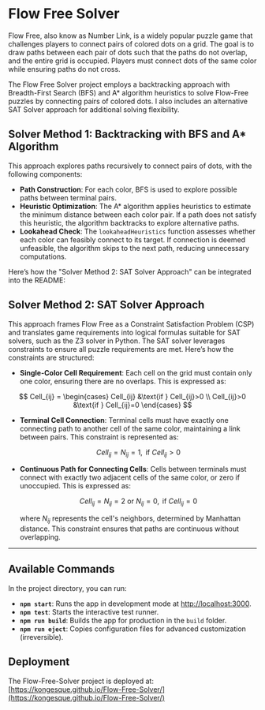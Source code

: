 # Flow Free Solver

Flow Free, also know as Number Link, is a widely popular puzzle game that challenges players to connect pairs of colored dots on a grid. The goal is to draw paths between each pair of dots such that the paths do not overlap, and the entire grid is occupied. Players must connect dots of the same color while ensuring paths do not cross.

The Flow Free Solver project employs a backtracking approach with Breadth-First Search (BFS) and A* algorithm heuristics to solve Flow-Free puzzles by connecting pairs of colored dots. I also includes an alternative SAT Solver approach for additional solving flexibility.

## Solver Method 1: Backtracking with BFS and A* Algorithm

This approach explores paths recursively to connect pairs of dots, with the following components:

- **Path Construction**: For each color, BFS is used to explore possible paths between terminal pairs.
- **Heuristic Optimization**: The A* algorithm applies heuristics to estimate the minimum distance between each color pair. If a path does not satisfy this heuristic, the algorithm backtracks to explore alternative paths.
- **Lookahead Check**: The `lookaheadHeuristics` function assesses whether each color can feasibly connect to its target. If connection is deemed unfeasible, the algorithm skips to the next path, reducing unnecessary computations.

Here’s how the "Solver Method 2: SAT Solver Approach" can be integrated into the README:

## Solver Method 2: SAT Solver Approach

This approach frames Flow Free as a Constraint Satisfaction Problem (CSP) and translates game requirements into logical formulas suitable for SAT solvers, such as the Z3 solver in Python. The SAT solver leverages constraints to ensure all puzzle requirements are met. Here’s how the constraints are structured:

- **Single-Color Cell Requirement**: Each cell on the grid must contain only one color, ensuring there are no overlaps. This is expressed as:

$$
  Cell_{ij} = \begin{cases}
   Cell_{ij} &\text{if } Cell_{ij}>0 \\
   Cell_{ij}>0 &\text{if } Cell_{ij}=0
  \end{cases}
$$

- **Terminal Cell Connection**: Terminal cells must have exactly one connecting path to another cell of the same color, maintaining a link between pairs. This constraint is represented as:

  $$Cell_{ij} = N_{ij} = 1, \text{ if } Cell_{ij} > 0$$


- **Continuous Path for Connecting Cells**: Cells between terminals must connect with exactly two adjacent cells of the same color, or zero if unoccupied. This is expressed as:

  $$Cell_{ij} = N_{ij} = 2 \text{ or } N_{ij} = 0, \text{ if } Cell_{ij} = 0$$

  where $N_{ij}$ represents the cell's neighbors, determined by Manhattan distance. This constraint ensures that paths are continuous without overlapping.

---

## Available Commands

In the project directory, you can run:

- **`npm start`**: Runs the app in development mode at [http://localhost:3000](http://localhost:3000).
- **`npm test`**: Starts the interactive test runner.
- **`npm run build`**: Builds the app for production in the `build` folder.
- **`npm run eject`**: Copies configuration files for advanced customization (irreversible).

## Deployment

The Flow-Free-Solver project is deployed at: [https://kongesque.github.io/Flow-Free-Solver/](https://kongesque.github.io/Flow-Free-Solver/)
